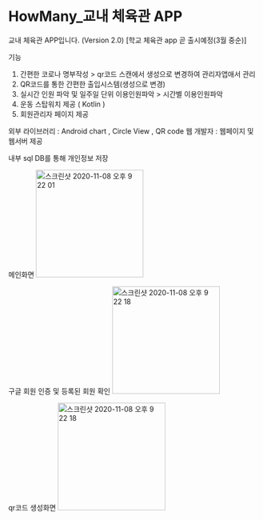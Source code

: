 # HowMany_교내 체육관 APP

교내 체육관 APP입니다. (Version 2.0) [학교 체육관 app 곧 출시예정(3월 중순)]

기능
1. 간편한 코로나 명부작성 > qr코드 스캔에서 생성으로 변경하여 관리자앱애서 관리
2. QR코드를 통한 간편한 출입시스템(생성으로 변경)
3. 실시간 인원 파악 및 일주일 단위 이용인원파악 > 시간별 이용인원파악
4. 운동 스탑워치 제공 ( Kotlin )
5. 회원관리자 페이지 제공

외부 라이브러리 : Android chart , Circle View , QR code 
웹 개발자 : 웹페이지 및 웹서버 제공 

내부 sql DB를 통해 개인정보 저장


메인화면
<img width="215" alt="스크린샷 2020-11-08 오후 9 22 01" src="https://user-images.githubusercontent.com/63643555/109653054-dcd89800-7ba3-11eb-89c4-f0c8ca73e888.png">



구글 회원 인증 및 등록된 회원 확인
<img width="215" alt="스크린샷 2020-11-08 오후 9 22 18" src="https://user-images.githubusercontent.com/63643555/109653065-e235e280-7ba3-11eb-8058-b7f7d3eca7ed.png">




qr코드 생성화면
<img width="215" alt="스크린샷 2020-11-08 오후 9 22 18" src="https://user-images.githubusercontent.com/63643555/109653076-e5c96980-7ba3-11eb-9d71-58c75b1efb87.png">

